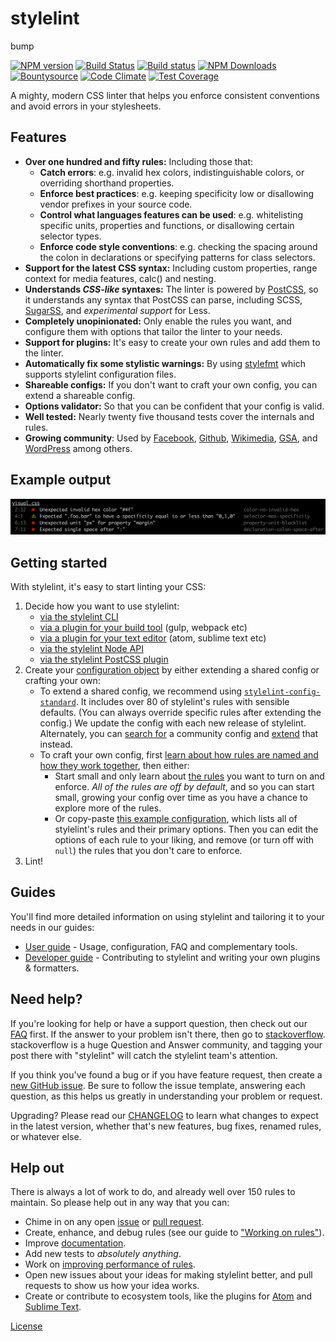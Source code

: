 # stylelint
bump

[![NPM version](https://img.shields.io/npm/v/stylelint.svg)](https://www.npmjs.org/package/stylelint)
[![Build Status](https://travis-ci.org/stylelint/stylelint.svg?branch=master)](https://travis-ci.org/stylelint/stylelint)
[![Build status](https://ci.appveyor.com/api/projects/status/wwajr0886e00g8je/branch/master?svg=true)](https://ci.appveyor.com/project/stylelint/stylelint/branch/master)
[![NPM Downloads](https://img.shields.io/npm/dm/stylelint.svg)](https://www.npmjs.org/package/stylelint)
[![Bountysource](https://www.bountysource.com/badge/tracker?tracker_id=9282518)](https://www.bountysource.com/trackers/9282518-stylelint?utm_source=9282518&utm_medium=shield&utm_campaign=TRACKER_BADGE)
[![Code Climate](https://codeclimate.com/github/codeclimate-testing/stylelint/badges/gpa.svg)](https://codeclimate.com/github/codeclimate-testing/stylelint)
[![Test Coverage](https://codeclimate.com/github/codeclimate-testing/stylelint/badges/coverage.svg)](https://codeclimate.com/github/codeclimate-testing/stylelint/coverage)

A mighty, modern CSS linter that helps you enforce consistent conventions and avoid errors in your stylesheets.

## Features

-   **Over one hundred and fifty rules:** Including those that:
    -   **Catch errors**: e.g. invalid hex colors, indistinguishable colors, or overriding shorthand properties.
    -   **Enforce best practices**: e.g. keeping specificity low or disallowing vendor prefixes in your source code.
    -   **Control what languages features can be used**: e.g. whitelisting specific units, properties and functions, or disallowing certain selector types.
    -   **Enforce code style conventions**: e.g. checking the spacing around the colon in declarations or specifying patterns for class selectors.
-   **Support for the latest CSS syntax:** Including custom properties, range context for media features, calc() and nesting.
-   **Understands *CSS-like* syntaxes:** The linter is powered by [PostCSS](https://github.com/postcss/postcss), so it understands any syntax that PostCSS can parse, including SCSS, [SugarSS](https://github.com/postcss/sugarss), and *experimental support* for Less.
-   **Completely unopinionated:** Only enable the rules you want, and configure them with options that tailor the linter to your needs.
-   **Support for plugins:** It's easy to create your own rules and add them to the linter.
-   **Automatically fix some stylistic warnings:** By using [stylefmt](https://github.com/morishitter/stylefmt) which supports stylelint configuration files.
-   **Shareable configs:** If you don't want to craft your own config, you can extend a shareable config.
-   **Options validator:** So that you can be confident that your config is valid.
-   **Well tested:** Nearly twenty five thousand tests cover the internals and rules.
-   **Growing community**: Used by [Facebook](https://code.facebook.com/posts/879890885467584/improving-css-quality-at-facebook-and-beyond/), [Github](https://github.com/primer/stylelint-config-primer), [Wikimedia](https://github.com/wikimedia/stylelint-config-wikimedia), [GSA](https://github.com/18F/stylelint-rules/), and [WordPress](https://github.com/ntwb/stylelint-config-wordpress/) among others.

## Example output

![Example](https://github.com/stylelint/stylelint/raw/master/example.png?raw=true)

## Getting started

With stylelint, it's easy to start linting your CSS:

1.  Decide how you want to use stylelint:
    -   [via the stylelint CLI](docs/user-guide/cli.md)
    -   [via a plugin for your build tool](docs/user-guide/complementary-tools.md#build-tool-plugins) (gulp, webpack etc)
    -   [via a plugin for your text editor](docs/user-guide/complementary-tools.md#editor-plugins) (atom, sublime text etc)
    -   [via the stylelint Node API](docs/user-guide/node-api.md)
    -   [via the stylelint PostCSS plugin](docs/user-guide/postcss-plugin.md)
2.  Create your [configuration object](docs/user-guide/configuration.md) by either extending a shared config or crafting your own:
    -   To extend a shared config, we recommend using [`stylelint-config-standard`](https://github.com/stylelint/stylelint-config-standard). It includes over 80 of stylelint's rules with sensible defaults. (You can always override specific rules after extending the config.) We update the config with each new release of stylelint. Alternately, you can [search for](https://www.npmjs.com/browse/keyword/stylelint-config) a community config and [extend](docs/user-guide/configuration.md#extends) that instead.
    -   To craft your own config, first [learn about how rules are named and how they work together](docs/user-guide/about-rules.md), then either:
        -   Start small and only learn about [the rules](docs/user-guide/rules.md) you want to turn on and enforce. *All of the rules are off by default*, and so you can start small, growing your config over time as you have a chance to explore more of the rules.
        -   Or copy-paste [this example configuration](docs/user-guide/example-config.md), which lists all of stylelint's rules and their primary options. Then you can edit the options of each rule to your liking, and remove (or turn off with `null`) the rules that you don't care to enforce.
3.  Lint!

## Guides

You'll find more detailed information on using stylelint and tailoring it to your needs in our guides:

-   [User guide](docs/user-guide.md) - Usage, configuration, FAQ and complementary tools.
-   [Developer guide](docs/developer-guide.md) - Contributing to stylelint and writing your own plugins & formatters.

## Need help?

If you're looking for help or have a support question, then check out our [FAQ](docs/user-guide/faq.md) first. If the answer to your problem isn't there, then go to [stackoverflow](http://stackoverflow.com/questions/tagged/stylelint). stackoverflow is a huge Question and Answer community, and tagging your post there with "stylelint" will catch the stylelint team's attention.

If you think you've found a bug or if you have feature request, then create a [new GitHub issue](https://github.com/stylelint/stylelint/issues/new). Be sure to follow the issue template, answering each question, as this helps us greatly in understanding your problem or request.

Upgrading? Please read our [CHANGELOG](CHANGELOG.md) to learn what changes to expect in the latest version, whether that's new features, bug fixes, renamed rules, or whatever else.

## Help out

There is always a lot of work to do, and already well over 150 rules to maintain. So please help out in any way that you can:

-   Chime in on any open [issue](https://github.com/stylelint/stylelint/issues) or [pull request](https://github.com/stylelint/stylelint/pulls).
-   Create, enhance, and debug rules (see our guide to ["Working on rules"](docs/developer-guide/rules.md)).
-   Improve [documentation](docs/).
-   Add new tests to *absolutely anything*.
-   Work on [improving performance of rules](docs/developer-guide/rules.md#improving-the-performance-of-a-new-or-an-existing-rule).
-   Open new issues about your ideas for making stylelint better, and pull requests to show us how your idea works.
-   Create or contribute to ecosystem tools, like the plugins for [Atom](https://github.com/AtomLinter/linter-stylelint) and [Sublime Text](https://github.com/kungfusheep/SublimeLinter-contrib-stylelint).

[License](https://raw.githubusercontent.com/stylelint/stylelint/master/LICENSE)
